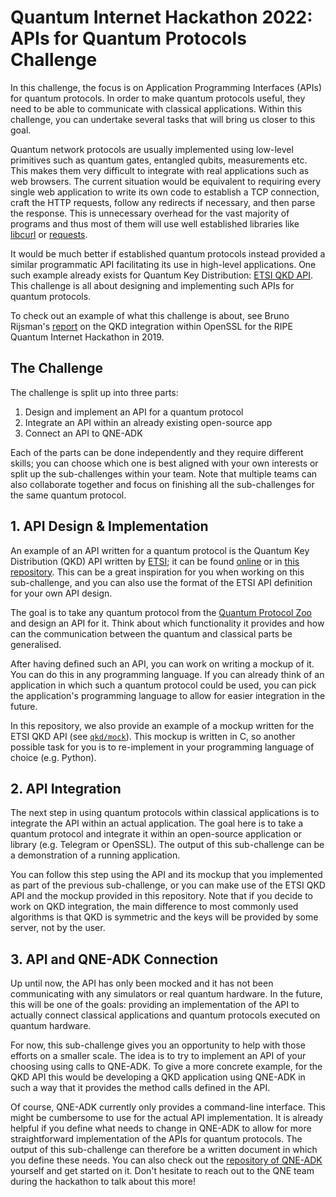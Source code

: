 # Quantum Internet Hackathon 2022: APIs for Quantum Protocols Challenge

In this challenge, the focus is on Application Programming Interfaces (APIs) for quantum protocols. In order to make quantum protocols useful, they need to be able to communicate with classical applications. Within this challenge, you can undertake several tasks that will bring us closer to this goal.

Quantum network protocols are usually implemented using low-level primitives such as quantum gates, entangled qubits, measurements etc. This makes them very difficult to integrate with real applications such as web browsers. The current situation would be equivalent to requiring every single web application to write its own code to establish a TCP connection, craft the HTTP requests, follow any redirects if necessary, and then parse the response. This is unnecessary overhead for the vast majority of programs and thus most of them will use well established libraries like [libcurl](https://curl.se/libcurl/) or [requests](https://requests.readthedocs.io/en/latest/).

It would be much better if established quantum protocols instead provided a similar programmatic API facilitating its use in high-level applications. One such example already exists for Quantum Key Distribution: [ETSI QKD API](https://www.etsi.org/deliver/etsi_gs/QKD/001_099/004/01.01.01_60/gs_QKD004v010101p.pdf). This challenge is all about designing and implementing such APIs for quantum protocols.

To check out an example of what this challenge is about, see Bruno Rijsman's [report](https://brunorijsman.github.io/openssl-qkd/) on the QKD integration within OpenSSL for the RIPE Quantum Internet Hackathon in 2019.

## The Challenge

The challenge is split up into three parts:

1. Design and implement an API for a quantum protocol
2. Integrate an API within an already existing open-source app
3. Connect an API to QNE-ADK

Each of the parts can be done independently and they require different skills; you can choose which one is best aligned with your own interests or split up the sub-challenges within your team. Note that multiple teams can also collaborate together and focus on finishing all the sub-challenges for the same quantum protocol.

## 1. API Design & Implementation

An example of an API written for a quantum protocol is the Quantum Key Distribution (QKD) API written by [ETSI](https://www.etsi.org/); it can be found [online](https://www.etsi.org/deliver/etsi_gs/QKD/001_099/004/01.01.01_60/gs_QKD004v010101p.pdf) or in [this repository](qkd_api/QKD_Application_Interface.pdf). This can be a great inspiration for you when working on this sub-challenge, and you can also use the format of the ETSI API definition for your own API design.

The goal is to take any quantum protocol from the [Quantum Protocol Zoo](https://wiki.veriqloud.fr/index.php?title=Main_Page) and design an API for it. Think about which functionality it provides and how can the communication between the quantum and classical parts be generalised.

After having defined such an API, you can work on writing a mockup of it. You can do this in any programming language. If you can already think of an application in which such a quantum protocol could be used, you can pick the application's programming language to allow for easier integration in the future.

In this repository, we also provide an example of a mockup written for the ETSI QKD API (see [`qkd/mock`](qkd_api/mock)). This mockup is written in C, so another possible task for you is to re-implement in your programming language of choice (e.g. Python).

## 2. API Integration

The next step in using quantum protocols within classical applications is to integrate the API within an actual application. The goal here is to take a quantum protocol and integrate it within an open-source application or library (e.g. Telegram or OpenSSL). The output of this sub-challenge can be a demonstration of a running application.

You can follow this step using the API and its mockup that you implemented as part of the previous sub-challenge, or you can make use of the ETSI QKD API and the mockup provided in this repository. Note that if you decide to work on QKD integration, the main difference to most commonly used algorithms is that QKD is symmetric and the keys will be provided by some server, not by the user.

## 3. API and QNE-ADK Connection

Up until now, the API has only been mocked and it has not been communicating with any simulators or real quantum hardware. In the future, this will be one of the goals: providing an implementation of the API to actually connect classical applications and quantum protocols executed on quantum hardware.

For now, this sub-challenge gives you an opportunity to help with those efforts on a smaller scale. The idea is to try to implement an API of your choosing using calls to QNE-ADK. To give a more concrete example, for the QKD API this would be developing a QKD application using QNE-ADK in such a way that it provides the method calls defined in the API.

Of course, QNE-ADK currently only provides a command-line interface. This might be cumbersome to use for the actual API implementation. It is already helpful if you define what needs to change in QNE-ADK to allow for more straightforward implementation of the APIs for quantum protocols. The output of this sub-challenge can therefore be a written document in which you define these needs. You can also check out the [repository of QNE-ADK](https://github.com/QuTech-Delft/qne-adk) yourself and get started on it. Don't hesitate to reach out to the QNE team during the hackathon to talk about this more!
